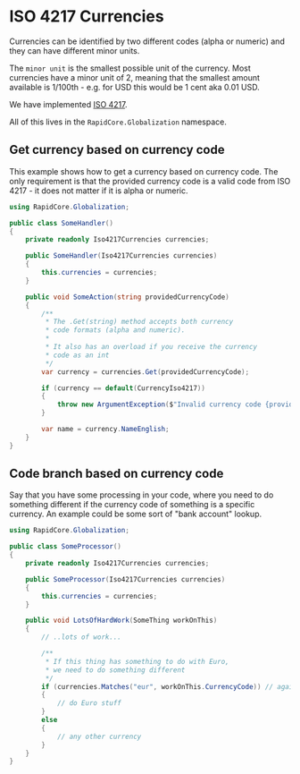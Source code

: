 # ISO 4217 Currencies

Currencies can be identified by two different codes (alpha or numeric) and they can have different minor units.

The `minor unit` is the smallest possible unit of the currency. Most currencies have a minor unit of 2, meaning that the smallest amount available is 1/100th - e.g. for USD this would be 1 cent aka 0.01 USD.

We have implemented [ISO 4217](https://www.iso.org/iso-4217-currency-codes.html).

All of this lives in the `RapidCore.Globalization` namespace.


## Get currency based on currency code

This example shows how to get a currency based on currency code. The only requirement is that the provided currency code is a valid code from ISO 4217 - it does not matter if it is alpha or numeric.

```csharp
using RapidCore.Globalization;

public class SomeHandler()
{
    private readonly Iso4217Currencies currencies;

    public SomeHandler(Iso4217Currencies currencies)
    {
        this.currencies = currencies;
    }

    public void SomeAction(string providedCurrencyCode)
    {
        /**
         * The .Get(string) method accepts both currency
         * code formats (alpha and numeric).
         *
         * It also has an overload if you receive the currency
         * code as an int
         */
        var currency = currencies.Get(providedCurrencyCode);

        if (currency == default(CurrencyIso4217))
        {
            throw new ArgumentException($"Invalid currency code {providedCurrencyCode}");
        }

        var name = currency.NameEnglish;
    }
}
```

## Code branch based on currency code

Say that you have some processing in your code, where you need to do something different if the currency code of something is a specific currency. An example could be some sort of "bank account" lookup.

```csharp
using RapidCore.Globalization;

public class SomeProcessor()
{
    private readonly Iso4217Currencies currencies;

    public SomeProcessor(Iso4217Currencies currencies)
    {
        this.currencies = currencies;
    }

    public void LotsOfHardWork(SomeThing workOnThis)
    {
        // ..lots of work...

        /**
         * If this thing has something to do with Euro,
         * we need to do something different
         */
        if (currencies.Matches("eur", workOnThis.CurrencyCode)) // again, input any form of ISO 4217 currency code..
        {
            // do Euro stuff
        }
        else
        {
            // any other currency
        }
    }
}
```
